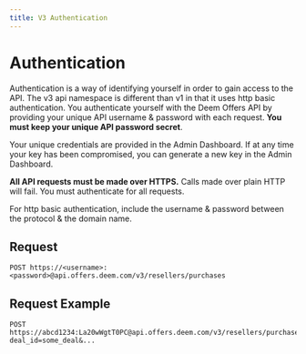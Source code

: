 ```yaml
---
title: V3 Authentication
---
```


# Authentication

Authentication is a way of identifying yourself in order to gain access to the API. The v3 api namespace is different
than v1 in that it uses http basic authentication.  You authenticate yourself with the Deem Offers API by providing your
unique API username &amp; password with each request. <b>You must keep your unique API password secret</b>.

Your unique credentials are provided in the Admin Dashboard. If at any time your key has been compromised, you can generate a new key in the Admin Dashboard.

<b>All API requests must be made over HTTPS.</b> Calls made over plain HTTP will fail. You must authenticate for all requests.

For http basic authentication, include the username &amp; password between the protocol &amp; the domain name.

## Request

	POST https://<username>:<password>@api.offers.deem.com/v3/resellers/purchases

## Request Example

	POST https://abcd1234:La20wWgtT0PC@api.offers.deem.com/v3/resellers/purchases?deal_id=some_deal&...
